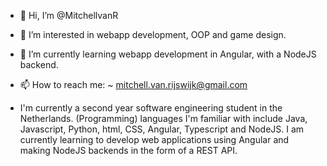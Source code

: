 - 👋 Hi, I’m @MitchellvanR
- 👀 I’m interested in webapp development, OOP and game design.
- 🌱 I’m currently learning webapp development in Angular, with a NodeJS backend.
- 📫 How to reach me:
  ~ mitchell.van.rijswijk@gmail.com
  
- I'm currently a second year software engineering student in the Netherlands. (Programming) languages I'm familiar with include Java, Javascript, 
  Python, html, CSS, Angular, Typescript and NodeJS. I am currently learning to develop web applications using Angular and making NodeJS backends in 
  the form of a REST API. 

<!---
MitchellvanR/MitchellvanR is a ✨ special ✨ repository because its `README.md` (this file) appears on your GitHub profile.
You can click the Preview link to take a look at your changes.
--->
